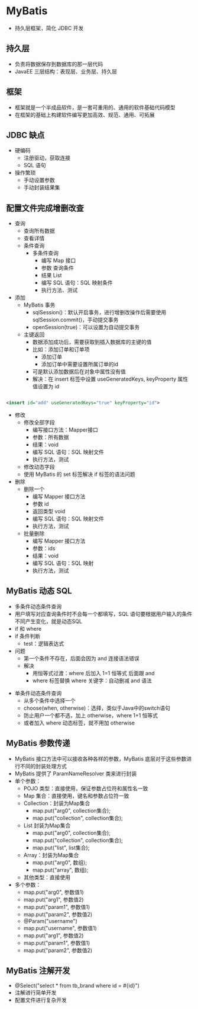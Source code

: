 # MyBatis

- 持久层框架，简化 JDBC 开发

## 持久层

- 负责将数据保存到数据库的那一层代码
- JavaEE 三层结构：表现层、业务层、持久层

## 框架

- 框架就是一个半成品软件，是一套可重用的、通用的软件基础代码模型
- 在框架的基础上构建软件编写更加高效、规范、通用、可拓展

## JDBC 缺点

- 硬编码
	- 注册驱动，获取连接
	- SQL 语句
- 操作繁琐
	- 手动设置参数
	- 手动封装结果集

## 配置文件完成增删改查

- 查询
	- 查询所有数据
	- 查看详情
	- 条件查询
		- 多条件查询
			- 编写 Map 接口
			- 参数 查询条件
			- 结果 List<Brand>
			- 编写 SQL 语句：SQL 映射条件
			- 执行方法、测试
- 添加
	- MyBatis 事务
		- sqlSession()：默认开启事务，进行增删改操作后需要使用 sqlSession.commit()，手动提交事务
		- openSession(true)：可以设置为自动提交事务
	- 主键返回
		- 数据添加成功后，需要获取到插入数据库的主键的值
		- 比如：添加订单和订单项
			- 添加订单
			- 添加订单中需要设置所属订单的id
		- 可是默认添加数据后在对象中属性没有值
		- 解决：在 insert 标签中设置 useGeneratedKeys, keyProperty 属性值设置为 id

```xml

<insert id="add" useGeneratedKeys="true" keyProperty="id">
```

- 修改
	- 修改全部字段
		- 编写接口方法：Mapper接口
		- 参数：所有数据
		- 结果：void
		- 编写 SQL 语句：SQL 映射文件
		- 执行方法，测试
	- 修改动态字段
	- 使用 MyBatis 的 set 标签解决 if 标签的语法问题
- 删除
	- 删除一个
		- 编写 Mapper 接口方法
		- 参数 id
		- 返回类型 void
		- 编写 SQL 语句：SQL 映射文件
		- 执行方法，测试
	- 批量删除
		- 编写 Mapper 接口方法
		- 参数：ids
		- 结果：void
		- 编写 SQL 语句：SQL 映射
		- 执行方法，测试

## MyBatis 动态 SQL

* 多条件动态条件查询
* 用户填写对应查询条件时不会每一个都填写，SQL 语句要根据用户输入的条件不同产生变化，就是动态SQL
* if 和 where
* if 条件判断
	* test：逻辑表达式
* 问题
	* 第一个条件不存在，后面会因为 and 连接语法错误
	* 解决
		* 用恒等式过渡：where 后加入 1=1 恒等式 后面跟 and
		* where 标签替换 where 关键字：自动删减 and 语法

- 单条件动态条件查询
	- 从多个条件中选择一个
	- choose(when, otherwise)：选择，类似于Java中的switch语句
	- 防止用户一个都不选，加上 otherwise，where 1+1 恒等式
	- 或者加入 where 动态标签，就不用加 otherwise

## MyBatis 参数传递

- MyBatis 接口方法中可以接收各种各样的参数，MyBatis 底层对于这些参数进行不同的封装处理方式
- MyBatis 提供了 ParamNameResolver 类来进行封装
- 单个参数：
	- POJO 类型：直接使用，保证参数占位符和属性名一致
	- Map 集合：直接使用，键名和参数占位符一致
	- Collection：封装为Map集合
		- map.put("arg0", collection集合);
		- map.put("collection", collection集合);
	- List 封装为Map集合
		- map.put("arg0", collection集合);
		- map.put("collection", collection集合);
		- map.put("list", list集合);
	- Array：封装为Map集合
		- map.put("arg0", 数组);
		- map.put("array", 数组);
	- 其他类型：直接使用
- 多个参数：
	- map.put("arg0", 参数值1)
	- map.put("arg1", 参数值2)
	- map.put("param1", 参数值1)
	- map.put("param2", 参数值2)
	- @Param("username")
	- map.put("username", 参数值1)
	- map.put("arg1", 参数值2)
	- map.put("param1", 参数值1)
	- map.put("param2", 参数值2)

## MyBatis 注解开发

- @Select("select * from tb_brand where id = #{id}")
- 注解进行简单开发
- 配置文件进行复杂开发
